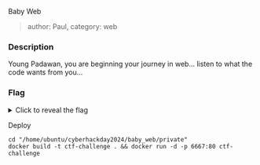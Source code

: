 Baby Web
> author: Paul, category: web
### Description
Young Padawan, you are beginning your journey in web... listen to what the code wants from you...
### Flag
<details>
  <summary>Click to reveal the flag</summary>
HCamp{Congr4ts_Y0u_M4st3r3d_PHP!!!???}
</details>

Deploy
```
cd "/home/ubuntu/cyberhackday2024/baby_web/private"
docker build -t ctf-challenge . && docker run -d -p 6667:80 ctf-challenge
```
